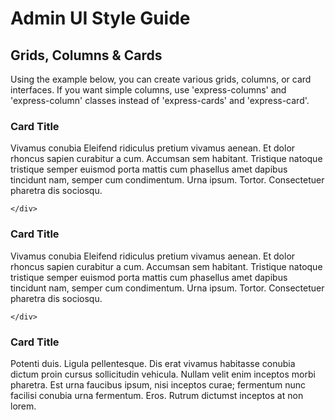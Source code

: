 # Admin UI Style Guide

## Grids, Columns & Cards

Using the example below, you can create various grids, columns, or card interfaces. If you want simple columns, use 'express-columns' and 'express-column' classes instead of 'express-cards' and 'express-card'.

<div class="express-cards">
  <div class="express-card col-lg-4 col-md-4 col-sm-6 col-xs-12">
    <div class="content">
      <h3>Card Title</h3>
      <p>
        Vivamus conubia Eleifend ridiculus pretium vivamus aenean. Et dolor rhoncus sapien curabitur a cum. Accumsan sem habitant. Tristique natoque tristique semper euismod porta mattis cum phasellus amet dapibus tincidunt nam, semper cum condimentum. Urna ipsum. Tortor. Consectetuer pharetra dis sociosqu.
      </p>

    </div>
  </div>
  <div class="express-card col-lg-4 col-md-4 col-sm-6 col-xs-12">
    <div class="content">
      <h3>Card Title</h3>
      <p>
        Vivamus conubia Eleifend ridiculus pretium vivamus aenean. Et dolor rhoncus sapien curabitur a cum. Accumsan sem habitant. Tristique natoque tristique semper euismod porta mattis cum phasellus amet dapibus tincidunt nam, semper cum condimentum. Urna ipsum. Tortor. Consectetuer pharetra dis sociosqu.
      </p>

    </div>
  </div>
  <div class="express-card col-lg-4 col-md-4 col-sm-6 col-xs-12">
    <div class="content">
      <h3>Card Title</h3>
      <p>
        Potenti duis. Ligula pellentesque. Dis erat vivamus habitasse conubia dictum proin cursus sollicitudin vehicula. Nullam velit enim inceptos morbi pharetra. Est urna faucibus ipsum, nisi inceptos curae; fermentum nunc facilisi conubia urna fermentum. Eros. Rutrum dictumst inceptos at non lorem.
      </p>
    </div>
  </div>

</div>
